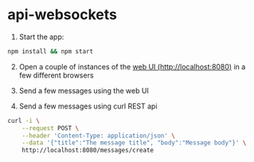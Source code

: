 # api-websockets

1. Start the app:
```bash
npm install && npm start
```

2. Open a couple of instances of the [web UI (http://localhost:8080)](http://localhost:8080) in a few different browsers

3. Send a few messages using the web UI

4. Send a few messages using curl REST api
```bash
curl -i \
    --request POST \
    --header 'Content-Type: application/json' \
    --data '{"title":"The message title", "body":"Message body"}' \
    http://localhost:8080/messages/create
```